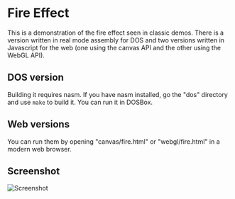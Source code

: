# Fire Effect

This is a demonstration of the fire effect seen in classic demos. There is a version written in
real mode assembly for DOS and two versions written in Javascript for the web (one using the canvas API
and the other using the WebGL API).

## DOS version
Building it requires nasm. If you have nasm installed, go the "dos" directory and use `make` to build it. You can run it in DOSBox.

## Web versions
You can run them by opening "canvas/fire.html" or "webgl/fire.html" in a modern web browser.

## Screenshot

![Screenshot](https://i.imgur.com/Gt175aC.png)
